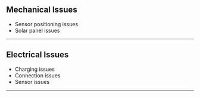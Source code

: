 ## Mechanical Issues
* Sensor positioning issues
* Solar panel issues

---

## Electrical Issues
* Charging issues
* Connection issues
* Sensor issues

---
